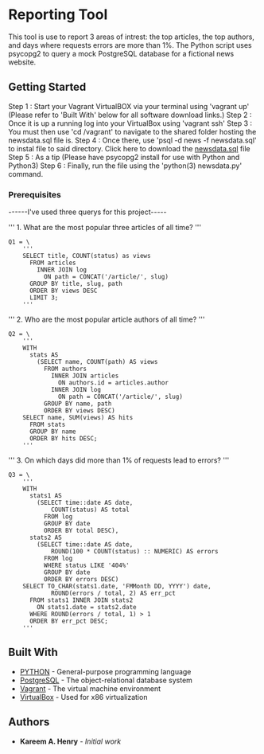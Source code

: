 # Reporting Tool 

This tool is use to report 3 areas of intrest: the top articles, the top authors, and days where requests errors are more than 1%. The Python script uses psycopg2 to query a mock PostgreSQL database for a fictional news website. 

## Getting Started

Step 1 : Start your Vagrant VirtualBOX via your terminal using 'vagrant up' (Please refer to 'Built With' below for all software download links.)
Step 2 : Once it is up a running log into your VirtualBox using 'vagrant ssh'
Step 3 : You must then use 'cd /vagrant' to navigate to the shared folder hosting the newsdata.sql file is. 
Step 4 : Once there, use 'psql -d news -f newsdata.sql' to instal file to said directory. Click here to download the [newsdata.sql](https://d17h27t6h515a5.cloudfront.net/topher/2016/August/57b5f748_newsdata/newsdata.zip) file
Step 5 : As a tip (Please have psycopg2 install for use with Python and Python3)
Step 6 : Finally, run the file using the 'python(3) newsdata.py' command.

### Prerequisites

------I've used three querys for this project-----

''' 1. What are the most popular three articles of all time? '''

    Q1 = \
        '''
        SELECT title, COUNT(status) as views
          FROM articles
            INNER JOIN log
              ON path = CONCAT('/article/', slug)
          GROUP BY title, slug, path
          ORDER BY views DESC
          LIMIT 3;
        '''

''' 2. Who are the most popular article authors of all time? '''

    Q2 = \
        '''
        WITH
          stats AS
            (SELECT name, COUNT(path) AS views
              FROM authors
                INNER JOIN articles
                  ON authors.id = articles.author
                INNER JOIN log
                  ON path = CONCAT('/article/', slug)
              GROUP BY name, path
              ORDER BY views DESC)
        SELECT name, SUM(views) AS hits
          FROM stats
          GROUP BY name
          ORDER BY hits DESC;
        '''

''' 3. On which days did more than 1% of requests lead to errors? '''

    Q3 = \
        '''
        WITH
          stats1 AS
            (SELECT time::date AS date,
                COUNT(status) AS total
              FROM log
              GROUP BY date
              ORDER BY total DESC),
          stats2 AS
            (SELECT time::date AS date,
                ROUND(100 * COUNT(status) :: NUMERIC) AS errors
              FROM log
              WHERE status LIKE '404%'
              GROUP BY date
              ORDER BY errors DESC)
        SELECT TO_CHAR(stats1.date, 'FMMonth DD, YYYY') date,
                ROUND(errors / total, 2) AS err_pct
          FROM stats1 INNER JOIN stats2
            ON stats1.date = stats2.date
          WHERE ROUND(errors / total, 1) > 1
          ORDER BY err_pct DESC;
        '''

## Built With

* [PYTHON](http://www.python.org/) - General-purpose programming language
* [PostgreSQL](http://www.postgresql.org/) - The object-relational database system
* [Vagrant](https://www.vagrantup.com) - The virtual machine environment
* [VirtualBox](https://www.virtualbox.org/wiki/Download_Old_Builds_5_1) - Used for x86 virtualization

## Authors

* **Kareem A. Henry** - *Initial work* 

